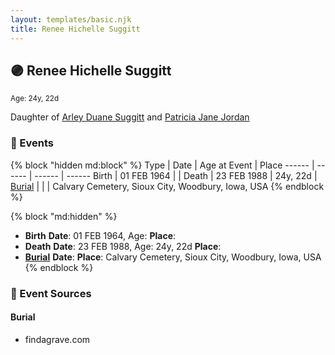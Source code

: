 ```yaml
---
layout: templates/basic.njk
title: Renee Hichelle Suggitt
---
```

## 🟣 Renee Hichelle Suggitt
<small>Age: 24y, 22d</small>

Daughter of [Arley Duane Suggitt](/people/9/91694885) and [Patricia Jane Jordan](/people/8/8578400)

### 📆 Events

{% block "hidden md:block" %}
Type | Date | Age at Event | Place
------ | ------ | ------ | ------
Birth | 01 FEB 1964 |  |
Death | 23 FEB 1988 | 24y, 22d |
[Burial](#event-event-4) |  |  | Calvary Cemetery, Sioux City, Woodbury, Iowa, USA
{% endblock %}

{% block "md:hidden" %}
- **Birth**
**Date**: 01 FEB 1964, Age:
**Place**:
- **Death**
**Date**: 23 FEB 1988, Age: 24y, 22d
**Place**:
- **[Burial](#event-event-4)**
**Date**:
**Place**: Calvary Cemetery, Sioux City, Woodbury, Iowa, USA
{% endblock %}

### 📰 Event Sources

#### <a id="event-event-4"></a> Burial
* findagrave.com
